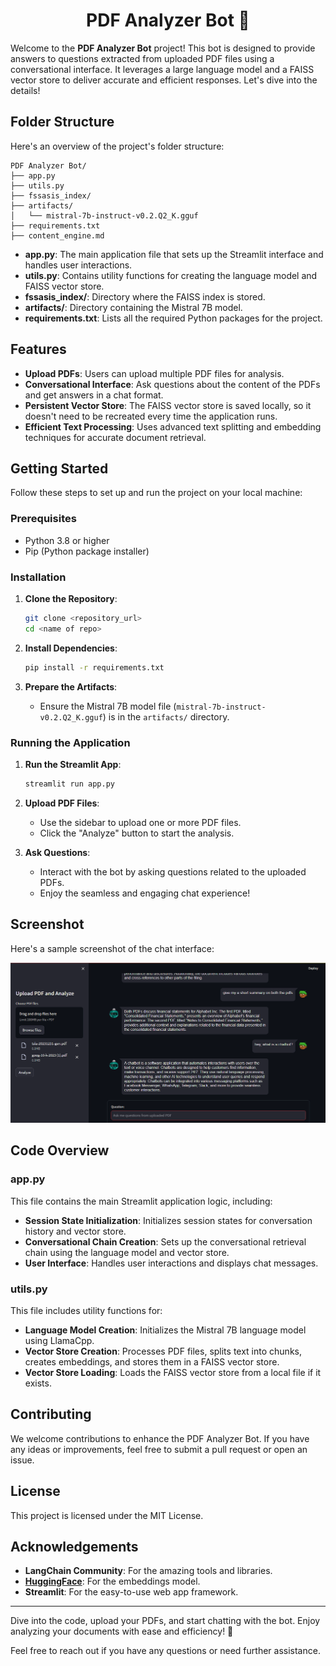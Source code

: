 <div align="center">
    <h1>PDF Analyzer Bot 🤖</h1>
</div>

Welcome to the **PDF Analyzer Bot** project! This bot is designed to provide answers to questions extracted from uploaded PDF files using a conversational interface. It leverages a large language model and a FAISS vector store to deliver accurate and efficient responses. Let's dive into the details!

## Folder Structure

Here's an overview of the project's folder structure:

```plaintext
PDF Analyzer Bot/
├── app.py
├── utils.py
├── fssasis_index/
├── artifacts/
│   └── mistral-7b-instruct-v0.2.Q2_K.gguf
├── requirements.txt
├── content_engine.md
```

- **app.py**: The main application file that sets up the Streamlit interface and handles user interactions.
- **utils.py**: Contains utility functions for creating the language model and FAISS vector store.
- **fssasis_index/**: Directory where the FAISS index is stored.
- **artifacts/**: Directory containing the Mistral 7B model.
- **requirements.txt**: Lists all the required Python packages for the project.

## Features

- **Upload PDFs**: Users can upload multiple PDF files for analysis.
- **Conversational Interface**: Ask questions about the content of the PDFs and get answers in a chat format.
- **Persistent Vector Store**: The FAISS vector store is saved locally, so it doesn't need to be recreated every time the application runs.
- **Efficient Text Processing**: Uses advanced text splitting and embedding techniques for accurate document retrieval.

## Getting Started

Follow these steps to set up and run the project on your local machine:

### Prerequisites

- Python 3.8 or higher
- Pip (Python package installer)

### Installation

1. **Clone the Repository**:
    ```bash
    git clone <repository_url>
    cd <name of repo>
    ```

2. **Install Dependencies**:
    ```bash
    pip install -r requirements.txt
    ```

3. **Prepare the Artifacts**:
    - Ensure the Mistral 7B model file (`mistral-7b-instruct-v0.2.Q2_K.gguf`) is in the `artifacts/` directory.

### Running the Application

1. **Run the Streamlit App**:
    ```bash
    streamlit run app.py
    ```

2. **Upload PDF Files**:
    - Use the sidebar to upload one or more PDF files.
    - Click the "Analyze" button to start the analysis.

3. **Ask Questions**:
    - Interact with the bot by asking questions related to the uploaded PDFs.
    - Enjoy the seamless and engaging chat experience!

## Screenshot

Here's a sample screenshot of the chat interface:

![Chat Interface Sample](sample_ss.png)

## Code Overview

### app.py

This file contains the main Streamlit application logic, including:

- **Session State Initialization**: Initializes session states for conversation history and vector store.
- **Conversational Chain Creation**: Sets up the conversational retrieval chain using the language model and vector store.
- **User Interface**: Handles user interactions and displays chat messages.

### utils.py

This file includes utility functions for:

- **Language Model Creation**: Initializes the Mistral 7B language model using LlamaCpp.
- **Vector Store Creation**: Processes PDF files, splits text into chunks, creates embeddings, and stores them in a FAISS vector store.
- **Vector Store Loading**: Loads the FAISS vector store from a local file if it exists.

## Contributing

We welcome contributions to enhance the PDF Analyzer Bot. If you have any ideas or improvements, feel free to submit a pull request or open an issue.

## License

This project is licensed under the MIT License.

## Acknowledgements

- **LangChain Community**: For the amazing tools and libraries.
- **[HuggingFace](https://huggingface.co/mahiatlinux/Mistral-7B-Instruct-v0.2-Q2_K-GGUF)**: For the embeddings model.
- **Streamlit**: For the easy-to-use web app framework.

---

Dive into the code, upload your PDFs, and start chatting with the bot. Enjoy analyzing your documents with ease and efficiency! 🚀

Feel free to reach out if you have any questions or need further assistance.
